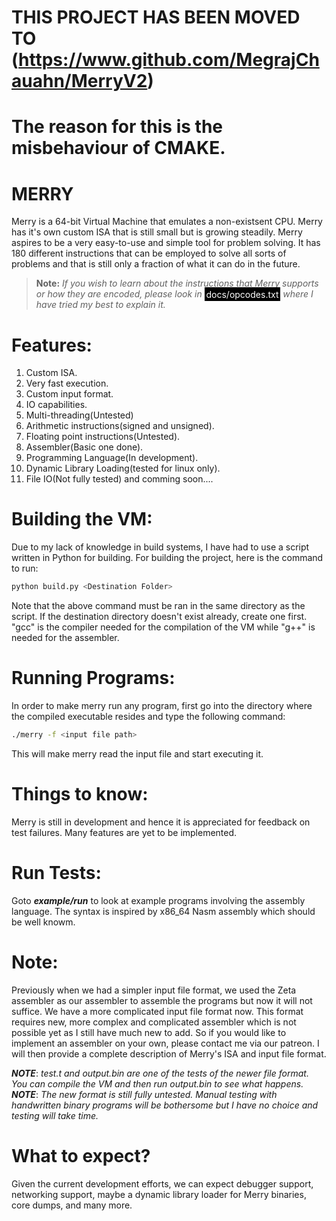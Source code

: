 # THIS PROJECT HAS BEEN MOVED TO (https://www.github.com/MegrajChauahn/MerryV2)
# The reason for this is the misbehaviour of CMAKE.

# MERRY

Merry is  a 64-bit Virtual Machine that emulates a non-existsent CPU. Merry has it's own custom ISA that is still small but is growing steadily. Merry aspires to be a very easy-to-use and simple tool for problem solving. It has 180 different instructions that can be employed to solve all sorts of problems and that is still only a fraction of what it can do in the future.

> **Note:**
>_If you wish to learn about the instructions that Merry supports or how they are encoded, please look in_ <span style="background-color: #000000; color: white; padding: 0.2em;">docs/opcodes.txt</span> _where I have tried my best to explain it._

# Features:
1. Custom ISA.
2. Very fast execution.
3. Custom input format.
4. IO capabilities.
5. Multi-threading(Untested)
6. Arithmetic instructions(signed and unsigned).
7. Floating point instructions(Untested).
8. Assembler(Basic one done).
9. Programming Language(In development).  
10. Dynamic Library Loading(tested for linux only).
11. File IO(Not fully tested)
and comming soon....

# Building the VM:
Due to my lack of knowledge in build systems, I have had to use a script written in Python for building. For building the project, here is the command to run:
```bash
python build.py <Destination Folder>
```
Note that the above command must be ran in the same directory as the script. If the destination directory doesn't exist already, create one first.
"gcc" is the compiler needed for the compilation of the VM while "g++" is needed for the assembler.

# Running Programs:
In order to make merry run any program, first go into the directory where the compiled executable resides and type the following command:
```bash
./merry -f <input file path>
```
This will make merry read the input file and start executing it. 

# Things to know:
Merry is still in development and hence it is appreciated for feedback on test failures. Many features are yet to be implemented. 

# Run Tests:
Goto **_example/run_** to look at example programs involving the assembly language. 
The syntax is inspired by x86_64 Nasm assembly which should be well knowm.

# Note:
Previously when we had a simpler input file format, we used the Zeta assembler as our assembler to assemble the programs but now it will not suffice. We have a more complicated input file format now.
This format requires new, more complex and complicated assembler which is not possible yet as I still have much new to add. So if you would like to implement an assembler on your own, please contact
me via our patreon. I will then provide a complete description of Merry's ISA and input file format.

**_NOTE_**: _test.t and output.bin are one of the tests of the newer file format. You can compile the VM and then run output.bin to see what happens._
**_NOTE_**: _The new format is still fully untested. Manual testing with handwritten binary programs will be bothersome but I have no choice and testing will take time._

# What to expect?
Given the current development efforts, we can expect debugger support, networking support, maybe a dynamic library loader for Merry binaries, core dumps, and many more.